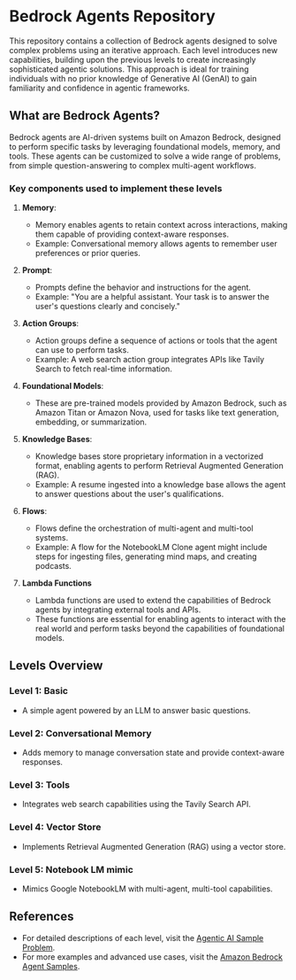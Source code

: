 # Bedrock Agents Repository

This repository contains a collection of Bedrock agents designed to solve complex problems using an iterative approach. Each level introduces new capabilities, building upon the previous levels to create increasingly sophisticated agentic solutions. This approach is ideal for training individuals with no prior knowledge of Generative AI (GenAI) to gain familiarity and confidence in agentic frameworks.

## What are Bedrock Agents?

Bedrock agents are AI-driven systems built on Amazon Bedrock, designed to perform specific tasks by leveraging foundational models, memory, and tools. These agents can be customized to solve a wide range of problems, from simple question-answering to complex multi-agent workflows.

### Key components used to implement these levels

1. **Memory**:
   - Memory enables agents to retain context across interactions, making them capable of providing context-aware responses.
   - Example: Conversational memory allows agents to remember user preferences or prior queries.

2. **Prompt**:
   - Prompts define the behavior and instructions for the agent.
   - Example: "You are a helpful assistant. Your task is to answer the user's questions clearly and concisely."

3. **Action Groups**:
   - Action groups define a sequence of actions or tools that the agent can use to perform tasks.
   - Example: A web search action group integrates APIs like Tavily Search to fetch real-time information.

4. **Foundational Models**:
   - These are pre-trained models provided by Amazon Bedrock, such as Amazon Titan or Amazon Nova, used for tasks like text generation, embedding, or summarization.

5. **Knowledge Bases**:
   - Knowledge bases store proprietary information in a vectorized format, enabling agents to perform Retrieval Augmented Generation (RAG).
   - Example: A resume ingested into a knowledge base allows the agent to answer questions about the user's qualifications.

6. **Flows**:
   - Flows define the orchestration of multi-agent and multi-tool systems.
   - Example: A flow for the NotebookLM Clone agent might include steps for ingesting files, generating mind maps, and creating podcasts.
   
7. **Lambda Functions**
   - Lambda functions are used to extend the capabilities of Bedrock agents by integrating external tools and APIs. 
   - These functions are essential for enabling agents to interact with the real world and perform tasks beyond the capabilities of foundational models.

## Levels Overview

### **Level 1: Basic**
- A simple agent powered by an LLM to answer basic questions.

### **Level 2: Conversational Memory**
- Adds memory to manage conversation state and provide context-aware responses.

### **Level 3: Tools**
- Integrates web search capabilities using the Tavily Search API.

### **Level 4: Vector Store**
- Implements Retrieval Augmented Generation (RAG) using a vector store.

### **Level 5: Notebook LM mimic**
- Mimics Google NotebookLM with multi-agent, multi-tool capabilities.

## References

- For detailed descriptions of each level, visit the [Agentic AI Sample Problem](http://github.com/cladius/agentic-ai/blob/master/sample_problem.md).
- For more examples and advanced use cases, visit the [Amazon Bedrock Agent Samples](https://github.com/awslabs/amazon-bedrock-agent-samples).




